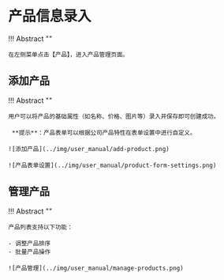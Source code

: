 # 产品信息录入
!!! Abstract ""

    在左侧菜单点击【产品】，进入产品管理页面。

## 添加产品

!!! Abstract ""
    
    用户可以将产品的基础属性（如名称、价格、图片等）录入并保存即可创建成功。

     **提示**：产品表单可以根据公司产品特性在表单设置中进行自定义。

    ![添加产品](../img/user_manual/add-product.png)

    ![产品表单设置](../img/user_manual/product-form-settings.png)

## 管理产品

!!! Abstract ""

    产品列表支持以下功能：

    - 调整产品排序
    - 批量产品操作

    ![产品管理](../img/user_manual/manage-products.png)